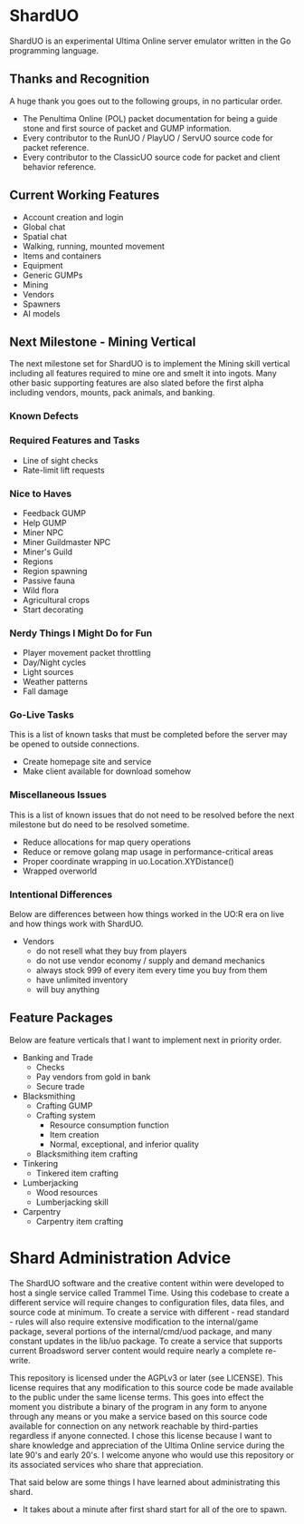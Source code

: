 # ShardUO #
ShardUO is an experimental Ultima Online server emulator written in the Go
programming language.

## Thanks and Recognition ##
A huge thank you goes out to the following groups, in no particular order.

* The Penultima Online (POL) packet documentation for being a guide stone and
  first source of packet and GUMP information.
* Every contributor to the RunUO / PlayUO / ServUO source code for packet
  reference.
* Every contributor to the ClassicUO source code for packet and client behavior
  reference.

## Current Working Features ##
* Account creation and login
* Global chat
* Spatial chat
* Walking, running, mounted movement
* Items and containers
* Equipment
* Generic GUMPs
* Mining
* Vendors
* Spawners
* AI models

## Next Milestone - Mining Vertical ##
The next milestone set for ShardUO is to implement the Mining skill vertical
including all features required to mine ore and smelt it into ingots. Many other
basic supporting features are also slated before the first alpha including
vendors, mounts, pack animals, and banking.

### Known Defects ###

### Required Features and Tasks ###
* Line of sight checks
* Rate-limit lift requests

### Nice to Haves ###
* Feedback GUMP
* Help GUMP
* Miner NPC
* Miner Guildmaster NPC
* Miner's Guild
* Regions
* Region spawning
* Passive fauna
* Wild flora
* Agricultural crops
* Start decorating

### Nerdy Things I Might Do for Fun ###
* Player movement packet throttling
* Day/Night cycles
* Light sources
* Weather patterns
* Fall damage

### Go-Live Tasks ###
This is a list of known tasks that must be completed before the server may be
opened to outside connections.

* Create homepage site and service
* Make client available for download somehow

### Miscellaneous Issues ###
This is a list of known issues that do not need to be resolved before the next
milestone but do need to be resolved sometime.

* Reduce allocations for map query operations
* Reduce or remove golang map usage in performance-critical areas
* Proper coordinate wrapping in uo.Location.XYDistance()
* Wrapped overworld

### Intentional Differences ###
Below are differences between how things worked in the UO:R era on live and how
things work with ShardUO.

* Vendors
  * do not resell what they buy from players
  * do not use vendor economy / supply and demand mechanics
  * always stock 999 of every item every time you buy from them
  * have unlimited inventory
  * will buy anything

## Feature Packages ##
Below are feature verticals that I want to implement next in priority order.

* Banking and Trade
  * Checks
  * Pay vendors from gold in bank
  * Secure trade
* Blacksmithing
  * Crafting GUMP
  * Crafting system
    * Resource consumption function
    * Item creation
    * Normal, exceptional, and inferior quality
  * Blacksmithing item crafting
* Tinkering
  * Tinkered item crafting
* Lumberjacking
  * Wood resources
  * Lumberjacking skill
* Carpentry
  * Carpentry item crafting

# Shard Administration Advice #
The ShardUO software and the creative content within were developed to host a
single service called Trammel Time. Using this codebase to create a different
service will require changes to configuration files, data files, and source
code at minimum. To create a service with different - read standard - rules will
also require extensive modification to the internal/game package, several
portions of the internal/cmd/uod package, and many constant updates in the
lib/uo package. To create a service that supports current Broadsword server
content would require nearly a complete re-write.

This repository is licensed under the AGPLv3 or later (see LICENSE). This
license requires that any modification to this source code be made available to
the public under the same license terms. This goes into effect the moment you
distribute a binary of the program in any form to anyone through any means or
you make a service based on this source code available for connection on any
network reachable by third-parties regardless if anyone connected. I chose this
license because I want to share knowledge and appreciation of the Ultima Online
service during the late 90's and early 20's. I welcome anyone who would use this
repository or its associated services who share that appreciation.

That said below are some things I have learned about administrating this shard.

* It takes about a minute after first shard start for all of the ore to spawn.
